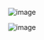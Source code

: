 

![image](https://github.com/user-attachments/assets/277f9de8-8f12-4c3e-a480-0295c634e953)





![image](https://github.com/user-attachments/assets/ba6c384f-818c-45e3-95d9-5fd7158d53ab)

